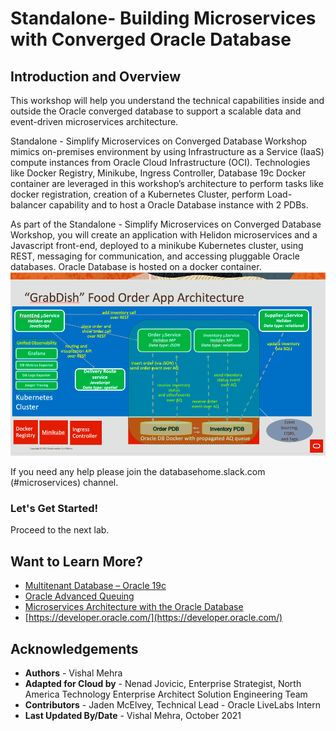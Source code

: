 # Standalone- Building Microservices with Converged Oracle Database
## Introduction and Overview


This workshop will help you understand the technical capabilities inside and outside the Oracle converged database to support a scalable data and event-driven microservices architecture.


Standalone - Simplify Microservices on Converged Database Workshop  mimics on-premises environment by using Infrastructure as a Service (IaaS) compute instances from Oracle Cloud Infrastructure (OCI).  Technologies like Docker Registry, Minikube, Ingress Controller, Database 19c Docker container are leveraged in this workshop’s architecture to perform tasks like docker registration, creation of a Kubernetes Cluster, perform Load-balancer capability and to host a Oracle Database instance with 2 PDBs.

As part of the Standalone - Simplify Microservices on Converged Database Workshop,  you will create an application with Helidon microservices and a Javascript front-end, deployed to a minikube Kubernetes cluster, using REST, messaging for communication, and accessing pluggable Oracle databases. Oracle Database is hosted on a docker container.
![](./images/standalone-architecture.png " ")

If you need any help please join the databasehome.slack.com (#microservices) channel.

### Let's Get Started!

Proceed to the next lab.

## Want to Learn More?

* [Multitenant Database – Oracle 19c](https://www.oracle.com/database/technologies/multitenant.html)
* [Oracle Advanced Queuing](https://docs.oracle.com/en/database/oracle/oracle-database/19/adque/aq-introduction.html)
* [Microservices Architecture with the Oracle Database](https://www.oracle.com/technetwork/database/availability/trn5515-microserviceswithoracle-5187372.pdf)
* [https://developer.oracle.com/](https://developer.oracle.com/)

## Acknowledgements
* **Authors** - Vishal Mehra
* **Adapted for Cloud by** -  Nenad Jovicic, Enterprise Strategist, North America Technology Enterprise Architect Solution Engineering Team
* **Contributors** - Jaden McElvey, Technical Lead - Oracle LiveLabs Intern
* **Last Updated By/Date** - Vishal Mehra, October 2021

